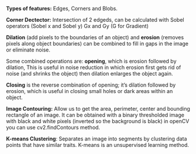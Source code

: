 **Types of features:** Edges, Corners and Blobs.  

**Corner Dectector:** Intersection of 2 edgeds, can be calculated with Sobel operators (Sobel x and Sobel y) Gx and Gy (G for Gradient)    

**Dilation** (add pixels to the boundaries of an object) and **erosion** (removes pixels along object boundaries) can be combined to fill in gaps in the image or eliminate noise.   

Some combined operations are: **opening**, which is erosion followed by dilation, This is useful in noise reduction in which erosion first gets rid of noise (and shrinks the object) then dilation enlarges the object again.

**Closing** is the reverse combination of opening; it’s dilation followed by erosion, which is useful in closing small holes or dark areas within an object.  

**Image Contouring:** Allow us to get the area, perimeter, center and bounding rectangle of an image. It can be obtained with a binary thresholded image with black and white pixels (inverted so the background is black) in openCV you can use cv2.findContours method.  

**K-means Clustering**: Separates an image into segments by clustering data points that have similar traits. K-means is an unsupervised learning method.